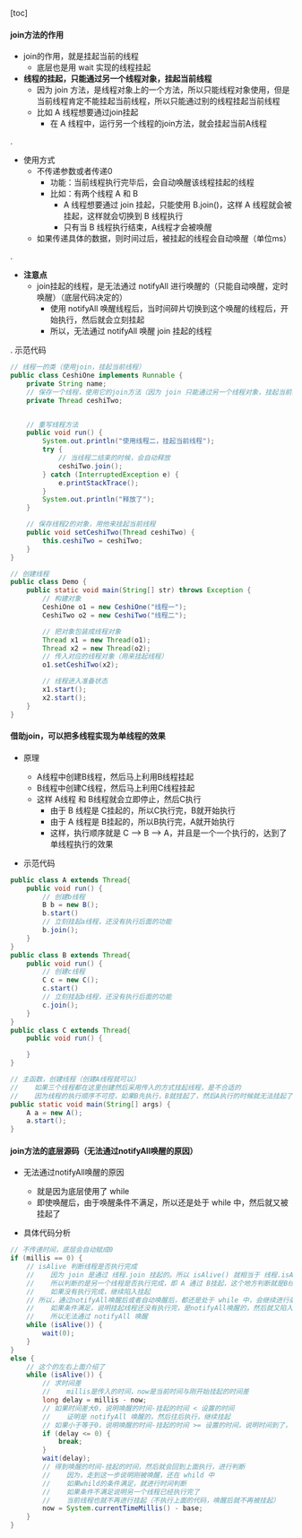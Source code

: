 <script src='/笔记/see/index.js'></script>
[toc]


#### join方法的作用
- join的作用，就是挂起当前的线程
  - 底层也是用 wait 实现的线程挂起
- **线程的挂起，只能通过另一个线程对象，挂起当前线程**
  - 因为 join 方法，是线程对象上的一个方法，所以只能线程对象使用，但是当前线程肯定不能挂起当前线程，所以只能通过别的线程挂起当前线程
  - 比如 A 线程想要通过join挂起
    - 在 A 线程中，运行另一个线程的join方法，就会挂起当前A线程

.
- 使用方式
  - 不传递参数或者传递0
    - 功能：当前线程执行完毕后，会自动唤醒该线程挂起的线程
    - 比如：有两个线程 A 和 B
      - A 线程想要通过 join 挂起，只能使用 B.join()，这样 A 线程就会被挂起，这样就会切换到 B 线程执行
      - 只有当 B 线程执行结束，A线程才会被唤醒
  - 如果传递具体的数据，则时间过后，被挂起的线程会自动唤醒（单位ms）

.
- **注意点**
  - join挂起的线程，是无法通过 notifyAll 进行唤醒的（只能自动唤醒，定时唤醒）（底层代码决定的）
    - 使用 notifyAll 唤醒线程后，当时间碎片切换到这个唤醒的线程后，开始执行，然后就会立刻挂起
    - 所以，无法通过 notifyAll 唤醒 join 挂起的线程


.
示范代码

```java
// 线程一的类（使用join，挂起当前线程）
public class CeshiOne implements Runnable {
    private String name;
    // 保存一个线程，使用它的join方法（因为 join 只能通过另一个线程对象，挂起当前线程）
    private Thread ceshiTwo;


    // 重写线程方法
    public void run() {
        System.out.println("使用线程二，挂起当前线程");
        try {
            // 当线程二结束的时候，会自动释放
            ceshiTwo.join();
        } catch (InterruptedException e) {
            e.printStackTrace();
        }
        System.out.println("释放了");
    }

    // 保存线程2的对象，用他来挂起当前线程
    public void setCeshiTwo(Thread ceshiTwo) {
        this.ceshiTwo = ceshiTwo;
    }
}

// 创建线程
public class Demo {
    public static void main(String[] str) throws Exception {
        // 构建对象
        CeshiOne o1 = new CeshiOne("线程一");
        CeshiTwo o2 = new CeshiTwo("线程二");

        // 把对象包装成线程对象
        Thread x1 = new Thread(o1);
        Thread x2 = new Thread(o2);
        // 传入对应的线程对象（用来挂起线程）
        o1.setCeshiTwo(x2);

        // 线程进入准备状态
        x1.start();
        x2.start();
    }
}
```

#### 借助join，可以把多线程实现为单线程的效果
- 原理
  - A线程中创建B线程，然后马上利用B线程挂起
  - B线程中创建C线程，然后马上利用C线程挂起
  - 这样 A线程 和 B线程就会立即停止，然后C执行
    - 由于 B 线程是 C挂起的，所以C执行完，B就开始执行
    - 由于 A 线程是 B挂起的，所以B执行完，A就开始执行
    - 这样，执行顺序就是 C --> B --> A，并且是一个一个执行的，达到了单线程执行的效果

- 示范代码
```java
public class A extends Thread{
    public void run() {
        // 创建b线程
        B b = new B();
        b.start()
        // 立刻挂起a线程，还没有执行后面的功能
        b.join();
    }
}
public class B extends Thread{
    public void run() {
        // 创建c线程
        C c = new C();
        c.start()
        // 立刻挂起b线程，还没有执行后面的功能
        c.join();
    }
}
public class C extends Thread{
    public void run() {

    }
}

// 主函数，创建线程（创建A线程就可以）
//    如果三个线程都在这里创建然后采用传入的方式挂起线程，是不合适的
//    因为线程的执行顺序不可控，如果B先执行，B就挂起了，然后A执行的时候就无法挂起了
public static void main(String[] args) {
    A a = new A();
    a.start();
}
```




#### join方法的底层源码（无法通过notifyAll唤醒的原因）
- 无法通过notifyAll唤醒的原因
  - 就是因为底层使用了 while
  - 即使唤醒后，由于唤醒条件不满足，所以还是处于 while 中，然后就又被挂起了

- 具体代码分析
```java
// 不传递时间，底层会自动赋成0
if (millis == 0) {
    // isAlive 判断线程是否执行完成
    //    因为 join 是通过 线程.join 挂起的。所以 isAlive() 就相当于 线程.isAlive()
    //    所以判断的是另一个线程是否执行完成，即 A 通过 B挂起，这个地方判断就是B线程是否执行完成
    //    如果没有执行完成，继续陷入挂起
    // 所以，通过notifyAll唤醒后或者自动唤醒后，都还是处于 while 中，会继续进行条件判断
    //    如果条件满足，说明挂起线程还没有执行完，是notifyAll唤醒的，然后就又陷入沉睡了
    //    所以无法通过 notifyAll 唤醒
    while (isAlive()) {
        wait(0);
    }
} 
else {
    // 这个的左右上面介绍了
    while (isAlive()) {
        // 求时间差
        //    millis是传入的时间，now是当前时间与刚开始挂起的时间差
        long delay = millis - now;
        // 如果时间差大0，说明唤醒的时间-挂起的时间 < 设置的时间
        //    证明是 notifyAll 唤醒的，然后往后执行，继续挂起
        // 如果小于等于0，说明唤醒的时间-挂起的时间 >= 设置的时间，说明时间到了，不再挂起
        if (delay <= 0) {
            break;
        }
        wait(delay);
        // 得到唤醒的时间-挂起的时间，然后就会回到上面执行，进行判断
        //    因为，走到这一步说明刚被唤醒，还在 whild 中
        //    如果whild的条件满足，就进行时间判断
        //    如果条件不满足说明另一个线程已经执行完了
        //    当前线程也就不再进行挂起（不执行上面的代码，唤醒后就不再被挂起）
        now = System.currentTimeMillis() - base;
    }
}
```